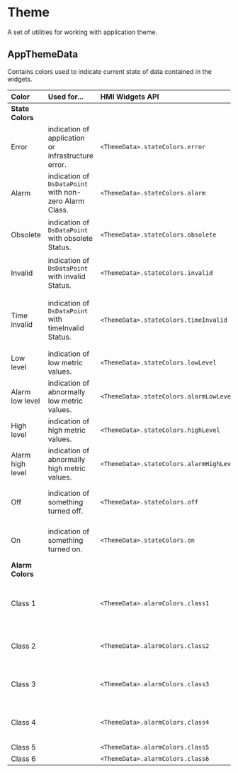 # Theme
A set of utilities for working with application theme.

## AppThemeData

Contains colors used to indicate current state of data contained in the widgets.

| **Color**        | **Used for...**                                        | **HMI Widgets API**                      | **Comment**                                                                     |
| :--------------- | :----------------------------------------------------- | :--------------------------------------- | :------------------------------------------------------------------------------ |
| **State Colors** |                                                        |                                          |                                                                                 |
| Error            | indication of application or infrastructure error.     | `<ThemeData>.stateColors.error`          | E.g., an error when querying database.                                          |
| Alarm            | indication of `DsDataPoint` with non-zero Alarm Class. | `<ThemeData>.stateColors.alarm`          | Infrastructure incident or warning.                                             |
| Obsolete         | indication of `DsDataPoint` with obsolete Status.      | `<ThemeData>.stateColors.obsolete`       | Cached or outdated data from last session.                                      |
| Invalid          | indication of `DsDataPoint` with invalid Status.       | `<ThemeData>.stateColors.invalid`        | Inaccurate data due to communication failure.                                   |
| Time invalid     | indication of `DsDataPoint` with timeInvalid Status.   | `<ThemeData>.stateColors.timeInvalid`    | Data with invalid time stamp: signal source does not have time synchronization. |
| Low level        | indication of low metric values.                       | `<ThemeData>.stateColors.lowLevel`       | -                                                                               |
| Alarm low level  | indication of abnormally low metric values.            | `<ThemeData>.stateColors.alarmLowLevel`  | -                                                                               |
| High level       | indication of high metric values.                      | `<ThemeData>.stateColors.highLevel`      | -                                                                               |
| Alarm high level | indication of abnormally high metric values.           | `<ThemeData>.stateColors.alarmHighLevel` | -                                                                               |
| Off              | indication of something turned off.                    | `<ThemeData>.stateColors.off`            | Object is turned off or is in passive state (idle).                             |
| On               | indication of something turned on.                     | `<ThemeData>.stateColors.on`             | Object is turned on or is in active state (doing some work).                    |
| **Alarm Colors** |                                                        |                                          |                                                                                 |
| Class 1          |                                                        | `<ThemeData>.alarmColors.class1`         | Emergency Alarm (state when equipment can't work anymore).                      |
| Class 2          |                                                        | `<ThemeData>.alarmColors.class2`         | Not in use (subclass of Emergency Alarm).                                       |
| Class 3          |                                                        | `<ThemeData>.alarmColors.class3`         | Not in use (subclass of Emergency Alarm).                                       |
| Class 4          |                                                        | `<ThemeData>.alarmColors.class4`         | Warning (important events to pay attention).                                    |
| Class 5          |                                                        | `<ThemeData>.alarmColors.class5`         | Not in use.                                                                     |
| Class 6          |                                                        | `<ThemeData>.alarmColors.class6`         | Not in use.                                                                     |
